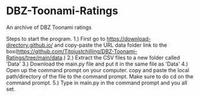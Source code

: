 # DBZ-Toonami-Ratings
An archive of DBZ Toonami ratings

Steps to start the program. 
1.) First go to https://download-directory.github.io/ and copy-paste the URL data folder link to the box(https://github.com/Titojustchilling/DBZ-Toonami-Ratings/tree/main/data.)
2.) Extract the CSV files to a new folder called 'Data'
3.) Download the main.py file and put it in the same file as 'Data'
4.) Open up the command prompt on your computer. copy and paste the local path/directory of the file to the command prompt. Make sure to do cd <local path here> on the command prompt.
5.) Type in main.py in the command prompt and you all set.
